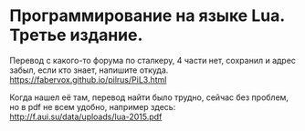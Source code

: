 # Программирование на языке Lua. Третье издание.
Перевод с какого-то форума по сталкеру, 4 части нет, сохранил и адрес забыл, если кто знает, напишите откуда.
https://fabervox.github.io/pilrus/PiL3.html

Когда нашел её там, перевод найти было трудно, сейчас без проблем, но в pdf не всем удобно, например здесь:
http://f.aui.su/data/uploads/lua-2015.pdf
